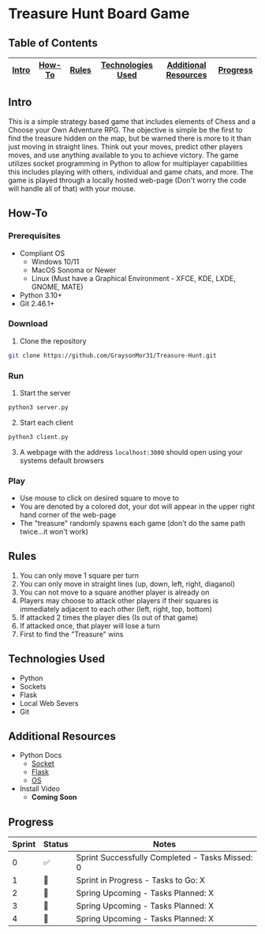 # Treasure Hunt Board Game
## Table of Contents
 
| [Intro](#Intro) | [How-To](#How-To) | [Rules](#Rules) | [Technologies Used](#Technologies-Used) | [Additional Resources](#Additional-Resources) | [Progress](#Progress) |
|-----------------|-------------------|-----------------|-----------------------------------------|-----------------------------------------------|-----------------------|

## Intro
This is a simple strategy based game that includes elements of Chess and a Choose your Own Adventure RPG. The objective is simple be the first to find the treasure hidden on the map, but be warned there is more to it than just moving in straight lines. Think out your moves, predict other players moves, and use anything available to you to achieve victory. The game utilizes socket programming in Python to allow for multiplayer capabilities this includes playing with others, individual and game chats, and more. The game is played through a locally hosted web-page (Don't worry the code will handle all of that) with your mouse. 
## How-To
### Prerequisites
* Compliant OS
  * Windows 10/11
  * MacOS Sonoma or Newer
  * Linux (Must have a Graphical Environment - XFCE, KDE, LXDE, GNOME, MATE)
* Python 3.10+
* Git 2.46.1+
### Download
1. Clone the repository
```bash
git clone https://github.com/GraysonMor31/Treasure-Hunt.git
```
### Run
1. Start the server
```bash
python3 server.py
```
2. Start each client
```bash
python3 client.py
```
3. A webpage with the address ```localhost:3000``` should open using your systems default browsers
### Play
* Use mouse to click on desired square to move to
* You are denoted by a colored dot, your dot will appear in the upper right hand corner of the web-page
* The "treasure" randomly spawns each game (don't do the same path twice...it won't work)

## Rules
1. You can only move 1 square per turn
2. You can only move in straight lines (up, down, left, right, diaganol)
3. You can not move to a square another player is already on
4. Players may choose to attack other players if their squares is immediately adjacent to each other (left, right, top, bottom)
5. If attacked 2 times the player dies (Is out of that game)
6. If attacked once, that player will lose a turn
7. First to find the "Treasure" wins

## Technologies Used
* Python
* Sockets
* Flask
* Local Web Severs
* Git

## Additional Resources
* Python Docs
  * [Socket](https://docs.python.org/3/library/socket.html)
  * [Flask](https://flask.palletsprojects.com/en/3.0.x/)
  * [OS](https://docs.python.org/3/library/os.html)
* Install Video
  * **Coming Soon**
 
## Progress
| Sprint | Status | Notes |
|--------|--------|-------|
| 0 | :white_check_mark: | Sprint Successfully Completed - Tasks Missed: 0 |
| 1 | :construction: | Sprint in Progress - Tasks to Go: X |
| 2 | :calendar: | Spring Upcoming - Tasks Planned: X |
| 3 | :calendar: | Spring Upcoming - Tasks Planned: X |
| 4 | :calendar: | Spring Upcoming - Tasks Planned: X |
